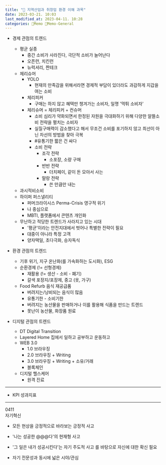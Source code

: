 ```yaml
---
title: "🥑 지역산업과 취창업 환경 이해 과목"
date: 2023-03-21. 10:03
last_modified_at: 2023-04-11. 10:28
categories: 🌳Memo 🥑Memo-General 
---
```


- 경제 관점의 트렌드  
  - 평균 실종
    - 중간 소비가 사라진다, 극단적 소비가 늘어난다
    - 오픈런, 치킨런
    - 뉴럭셔리, 짠테크
  - 체리슈머
    - YOLO
      - 현재의 만족감을 위해서라면 경제적 부담이 있더라도 과감하게 지갑을 여는 소비
    - 체리피커
      - 구매는 하지 않고 혜택만 챙겨가는 소비자, 일명 '먹튀 소비자'
    - 체리슈머 = 체리피커 + 컨슈머
      - 소비 심리가 약화되면서 한정된 자원을 극대화하기 위해 다양한 알뜰소비 전략을 펼치는 소비자
      - 실질구매력이 감소했다고 해서 무조건 소비를 포기하지 않고 최선이 아닌 차선의 방법을 찾아 극복
      - #유통기한 짧은 건 싸다
      - 소비 전략
        - 조각 전략
          - 소포장, 소량 구매
        - 반반 전략
          - 더치페이, 같이 돈 모아서 사는
        - 말랑 전략
          - 쓴 만큼만 내는
  - 과시적비소비
  - 하이퍼 퍼스낼리티
    - 퍼머크라이시스 Perma-Crisis 영구적 위기
    - 나 중심으로
    - MBTI, 플랫폼에서 콘텐츠 개인화
  - 무난하고 적당한 트렌드가 사라지고 있는 시대
    - '평균'이라는 안전지대에서 벗어나 특별한 전략이 필요
    - 대중이 아니라 특정 고객
    - 양자택일, 초다극화, 승자독식

- 환경 관점의 트렌드
  - 기후 위기, 지구 온난화(를 가속화하는 도시화), ESG
  - 순환경제 (!= 선형경제)
    - 재활용 (!= 생산 - 소비 - 폐기)
    - 갈색 포장지/포장제, 중고 (옷, 가구)
  - Food Refurb 음식 재공급품
    - 버려지는/낭비되는 음식이 많음
    - 유통기한 - 소비기한
    - 버려지는 농산물을 판매하거나 이를 활용해 식품을 만드는 트렌드
    - 못난이 농산물, 화장품 원료

- 디지털 관점의 트렌드
  - DT Digital Transition
  - Layered Home 집에서 일하고 공부하고 운동하고
  - WEB 3.0
    - 1.0 브라우징
    - 2.0 브라우징 + Writing
    - 3.0 브라우징 + Writing + 소유/거래
    - 블록체인
  - 디지털 헬스케어
    - 원격 진료

---

- KPI 성과지표

---

0411  
자기혁신  

- 모든 현상을 긍정적으로 바라보는 긍정적 사고
- '나는 성공한 @@@다'의 현재형 사고
- '그 일은 내가 성공시킨다'는 자기 주도적 사고
를 바탕으로 자신에 대한 확신 필요  

- 자기 전문성과 동시에 넓은 시야/관심  
